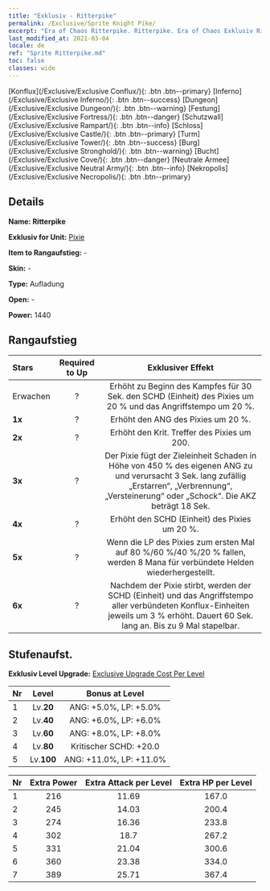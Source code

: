 ```yaml
---
title: "Exklusiv - Ritterpike"
permalink: /Exclusive/Sprite Knight Pike/
excerpt: "Era of Chaos Ritterpike. Ritterpike. Era of Chaos Exklusiv Ritterpike. Pixie Exklusiv."
last_modified_at: 2021-03-04
locale: de
ref: "Sprite Ritterpike.md"
toc: false
classes: wide
---
```

 [Konflux](/Exclusive/Exclusive Conflux/){: .btn .btn--primary} [Inferno](/Exclusive/Exclusive Inferno/){: .btn .btn--success} [Dungeon](/Exclusive/Exclusive Dungeon/){: .btn .btn--warning} [Festung](/Exclusive/Exclusive Fortress/){: .btn .btn--danger} [Schutzwall](/Exclusive/Exclusive Rampart/){: .btn .btn--info} [Schloss](/Exclusive/Exclusive Castle/){: .btn .btn--primary} [Turm](/Exclusive/Exclusive Tower/){: .btn .btn--success} [Burg](/Exclusive/Exclusive Stronghold/){: .btn .btn--warning} [Bucht](/Exclusive/Exclusive Cove/){: .btn .btn--danger} [Neutrale Armee](/Exclusive/Exclusive Neutral Army/){: .btn .btn--info} [Nekropolis](/Exclusive/Exclusive Necropolis/){: .btn .btn--primary} 

## Details
 **Name: Ritterpike** 

 **Exklusiv for Unit:** [Pixie](/units/Sprite/) 

 **Item to Rangaufstieg:** -

 **Skin:** -

 **Type:** Aufladung

 **Open:** -

 **Power:** 1440

## Rangaufstieg

  |     Stars    |  Required to Up | Exklusiver Effekt |
  |:-------------|:---------------:|:---------------:|
  |  Erwachen  | ? | Erhöht zu Beginn des Kampfes für 30 Sek. den SCHD (Einheit) des Pixies um 20 % und das Angriffstempo um 20 %. |
  | **1x** <i class="fas fa-star"/> | ? | Erhöht den ANG des Pixies um 20 %. |
  | **2x** <i class="fas fa-star"/> | ? | Erhöht den Krit. Treffer des Pixies um 200. |
  | **3x** <i class="fas fa-star"/> | ? | Der Pixie fügt der Zieleinheit Schaden in Höhe von 450 % des eigenen ANG zu und verursacht 3 Sek. lang zufällig „Erstarren“, „Verbrennung“, „Versteinerung“ oder „Schock“. Die AKZ beträgt 18 Sek. |
  | **4x** <i class="fas fa-star"/> | ? | Erhöht den SCHD (Einheit) des Pixies um 20 %. |
  | **5x** <i class="fas fa-star"/> | ? | Wenn die LP des Pixies zum ersten Mal auf 80 %/60 %/40 %/20 % fallen, werden 8 Mana für verbündete Helden wiederhergestellt. |
  | **6x** <i class="fas fa-star"/> | ? | Nachdem der Pixie stirbt, werden der SCHD (Einheit) und das Angriffstempo aller verbündeten Konflux-Einheiten jeweils um 3 % erhöht. Dauert 60 Sek. lang an. Bis zu 9 Mal stapelbar. |


## Stufenaufst.
 **Exklusiv Level Upgrade:** [Exclusive Upgrade Cost Per Level](/Exclusive/ExclusiveUpgradeCostPerLevel/)

  |  Nr  |   Level  | Bonus at Level |
  |:-----|:--------:|:--------------:|
  | 1 | Lv.**20** | ANG: +5.0%, LP: +5.0% |
  | 2 | Lv.**40** | ANG: +6.0%, LP: +6.0% |
  | 3 | Lv.**60** | ANG: +8.0%, LP: +8.0% |
  | 4 | Lv.**80** | Kritischer SCHD: +20.0 |
  | 5 | Lv.**100** | ANG: +11.0%, LP: +11.0% |


  |  Nr  |  Extra Power | Extra Attack per Level | Extra HP per Level |
  |:-----|:--------:|:--------:|:--------:|
  | 1 | 216 | 11.69 | 167.0 |
  | 2 | 245 | 14.03 | 200.4 |
  | 3 | 274 | 16.36 | 233.8 |
  | 4 | 302 | 18.7 | 267.2 |
  | 5 | 331 | 21.04 | 300.6 |
  | 6 | 360 | 23.38 | 334.0 |
  | 7 | 389 | 25.71 | 367.4 |


